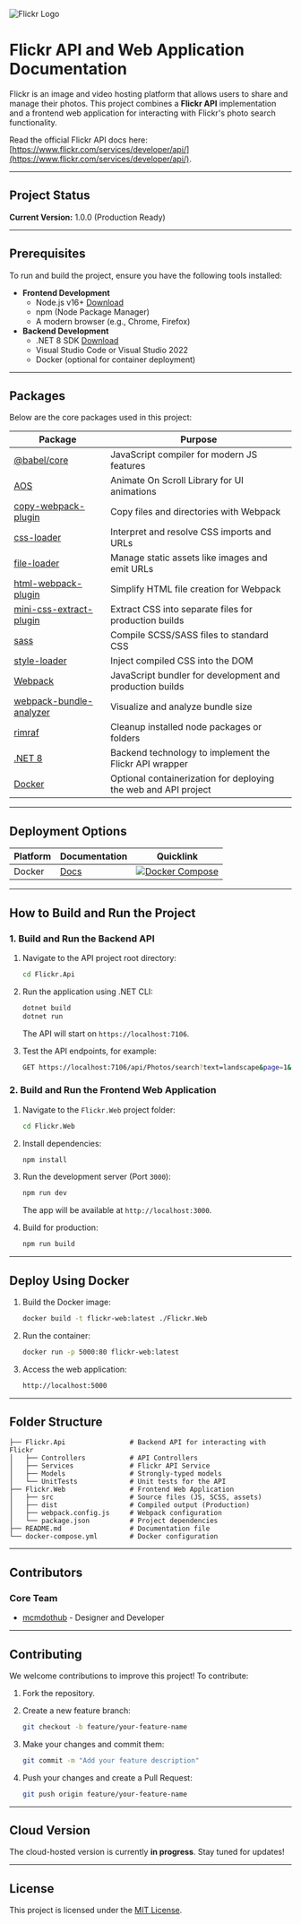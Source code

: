 ![Flickr Logo](https://combo.staticflickr.com/pw/images/flickr_logo_dots.svg)

# Flickr API and Web Application Documentation

Flickr is an image and video hosting platform that allows users to share and manage their photos. This project combines a **Flickr API** implementation and a frontend web application for interacting with Flickr's photo search functionality.

Read the official Flickr API docs here: [https://www.flickr.com/services/developer/api/](https://www.flickr.com/services/developer/api/).

---

## **Project Status**

**Current Version:** 1.0.0 (Production Ready)

---

## **Prerequisites**

To run and build the project, ensure you have the following tools installed:

- **Frontend Development**
  - Node.js v16+ [Download](https://nodejs.org/)
  - npm (Node Package Manager)
  - A modern browser (e.g., Chrome, Firefox)
- **Backend Development**
  - .NET 8 SDK [Download](https://dotnet.microsoft.com/download/dotnet/8.0)
  - Visual Studio Code or Visual Studio 2022
  - Docker (optional for container deployment)

---

## **Packages**

Below are the core packages used in this project:

| **Package**                                | **Purpose**                                                                                              |
|-------------------------------------------|----------------------------------------------------------------------------------------------------------|
| [@babel/core](https://github.com/babel/babel)              | JavaScript compiler for modern JS features                                                               |
| [AOS](https://michalsnik.github.io/aos/)                  | Animate On Scroll Library for UI animations                                                             |
| [copy-webpack-plugin](https://www.npmjs.com/package/copy-webpack-plugin)  | Copy files and directories with Webpack                                                                  |
| [css-loader](https://webpack.js.org/loaders/css-loader/)   | Interpret and resolve CSS imports and URLs                                                               |
| [file-loader](https://v4.webpack.js.org/loaders/file-loader/) | Manage static assets like images and emit URLs                                                           |
| [html-webpack-plugin](https://www.npmjs.com/package/html-webpack-plugin) | Simplify HTML file creation for Webpack                                                                  |
| [mini-css-extract-plugin](https://www.npmjs.com/package/mini-css-extract-plugin) | Extract CSS into separate files for production builds                                                   |
| [sass](https://github.com/sass/sass)                      | Compile SCSS/SASS files to standard CSS                                                                 |
| [style-loader](https://webpack.js.org/loaders/style-loader/) | Inject compiled CSS into the DOM                                                                        |
| [Webpack](https://webpack.js.org/)                        | JavaScript bundler for development and production builds                                                |
| [webpack-bundle-analyzer](https://www.npmjs.com/package/webpack-bundle-analyzer) | Visualize and analyze bundle size                                                                       |
| [rimraf](https://www.npmjs.com/package/rimraf)            | Cleanup installed node packages or folders                                                              |
| [.NET 8](https://dotnet.microsoft.com/download/dotnet/8.0)           | Backend technology to implement the Flickr API wrapper                                                  |
| [Docker](https://www.docker.com/)                         | Optional containerization for deploying the web and API project                                         |

---

## **Deployment Options**

| Platform | Documentation                      | Quicklink                                                                                                                                                       |
|----------|------------------------------------|-----------------------------------------------------------------------------------------------------------------------------------------------------------------|
| Docker   | [Docs](https://todo)               | [![Docker Compose](https://img.shields.io/badge/-docker--compose.yml-2496ED?style=for-the-badge&logo=docker&logoColor=ffffff)](https://todo/docker-compose.yml) |

---

## **How to Build and Run the Project**

### **1. Build and Run the Backend API**

1. Navigate to the API project root directory:

   ```bash
   cd Flickr.Api
   ```

2. Run the application using .NET CLI:

   ```bash
   dotnet build
   dotnet run
   ```

   The API will start on `https://localhost:7106`.

3. Test the API endpoints, for example:

   ```bash
   GET https://localhost:7106/api/Photos/search?text=landscape&page=1&perPage=10
   ```

### **2. Build and Run the Frontend Web Application**

1. Navigate to the `Flickr.Web` project folder:

   ```bash
   cd Flickr.Web
   ```

2. Install dependencies:

   ```bash
   npm install
   ```

3. Run the development server (Port `3000`):

   ```bash
   npm run dev
   ```

   The app will be available at `http://localhost:3000`.

4. Build for production:

   ```bash
   npm run build
   ```

---

## **Deploy Using Docker**

1. Build the Docker image:

   ```bash
   docker build -t flickr-web:latest ./Flickr.Web
   ```

2. Run the container:

   ```bash
   docker run -p 5000:80 flickr-web:latest
   ```

3. Access the web application:

   ```bash
   http://localhost:5000
   ```

---

## **Folder Structure**

```plaintext
├── Flickr.Api                # Backend API for interacting with Flickr
│   ├── Controllers           # API Controllers
│   ├── Services              # Flickr API Service
│   ├── Models                # Strongly-typed models
│   └── UnitTests             # Unit tests for the API
├── Flickr.Web                # Frontend Web Application
│   ├── src                   # Source files (JS, SCSS, assets)
│   ├── dist                  # Compiled output (Production)
│   ├── webpack.config.js     # Webpack configuration
│   └── package.json          # Project dependencies
├── README.md                 # Documentation file
└── docker-compose.yml        # Docker configuration
```

---

## **Contributors**

### **Core Team**
- [mcmdothub](https://github.com/mcmdothub) - Designer and Developer

---

## **Contributing**

We welcome contributions to improve this project! To contribute:

1. Fork the repository.
2. Create a new feature branch:

   ```bash
   git checkout -b feature/your-feature-name
   ```

3. Make your changes and commit them:

   ```bash
   git commit -m "Add your feature description"
   ```

4. Push your changes and create a Pull Request:

   ```bash
   git push origin feature/your-feature-name
   ```

---

## **Cloud Version**

The cloud-hosted version is currently **in progress**. Stay tuned for updates!

---

## **License**

This project is licensed under the [MIT License](https://opensource.org/licenses/MIT).
